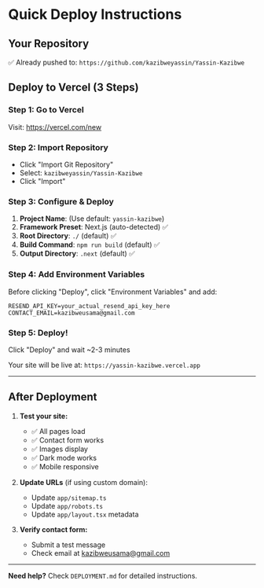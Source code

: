 # Quick Deploy Instructions

## Your Repository
✅ Already pushed to: `https://github.com/kazibweyassin/Yassin-Kazibwe`

## Deploy to Vercel (3 Steps)

### Step 1: Go to Vercel
Visit: https://vercel.com/new

### Step 2: Import Repository
- Click "Import Git Repository"
- Select: `kazibweyassin/Yassin-Kazibwe`
- Click "Import"

### Step 3: Configure & Deploy
1. **Project Name**: (Use default: `yassin-kazibwe`)
2. **Framework Preset**: Next.js (auto-detected) ✅
3. **Root Directory**: `./` (default) ✅
4. **Build Command**: `npm run build` (default) ✅
5. **Output Directory**: `.next` (default) ✅

### Step 4: Add Environment Variables
Before clicking "Deploy", click "Environment Variables" and add:

```
RESEND_API_KEY=your_actual_resend_api_key_here
CONTACT_EMAIL=kazibweusama@gmail.com
```

### Step 5: Deploy!
Click "Deploy" and wait ~2-3 minutes

Your site will be live at: `https://yassin-kazibwe.vercel.app`

---

## After Deployment

1. **Test your site:**
   - ✅ All pages load
   - ✅ Contact form works
   - ✅ Images display
   - ✅ Dark mode works
   - ✅ Mobile responsive

2. **Update URLs** (if using custom domain):
   - Update `app/sitemap.ts`
   - Update `app/robots.ts`
   - Update `app/layout.tsx` metadata

3. **Verify contact form:**
   - Submit a test message
   - Check email at kazibweusama@gmail.com

---

**Need help?** Check `DEPLOYMENT.md` for detailed instructions.

